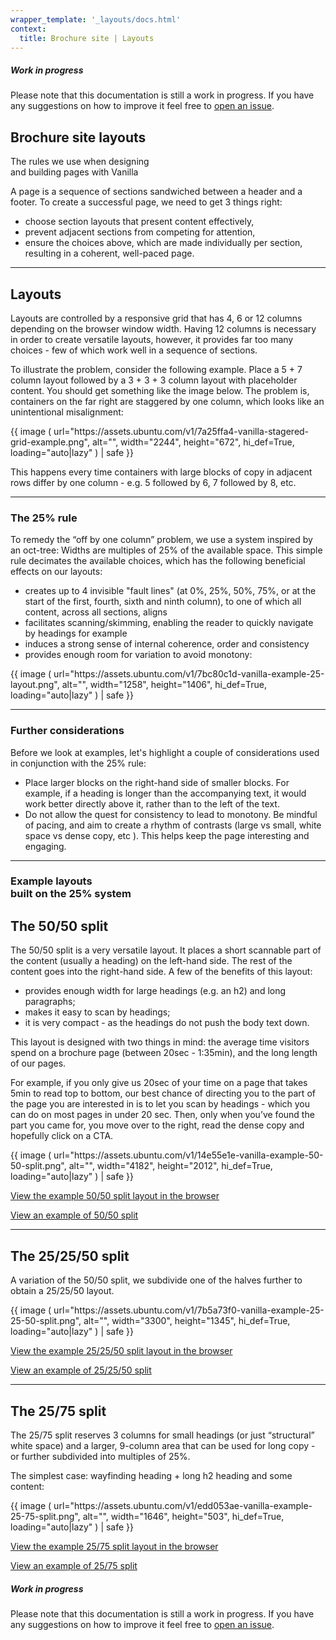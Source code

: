 ```yaml
---
wrapper_template: '_layouts/docs.html'
context:
  title: Brochure site | Layouts
---
```


<div class="p-notification--caution">
  <div class="p-notification__content">
    <h5 class="p-notification__title">Work in progress</h5>
    <p class="p-notification__message">Please note that this documentation is still a work in progress. If you have any suggestions on how to improve it feel free to <a href="https://github.com/canonical/vanilla-framework/issues/new">open an issue</a>.</p>
  </div>
</div>

<section class="p-strip">
  <div class="row--25-75">
    <div class="col">
      <h1 class="p-heading--2 u-no-margin--bottom">
        <strong>
          Brochure site layouts
        </strong>
      </h1>
      <p class="p-heading--2">
        The rules we use when designing<br class="u-hide--small"> and building pages with Vanilla
      </p>
    </div>
  </div>
</section>

<section class="p-section">
  <div class="row--25-75">
    <div class="col">
      <p class="u-no-margin--bottom">
        A page is a sequence of sections sandwiched between a header and a footer. To create a successful page, we need to get 3 things right:
      <p>
      <ul class="p-list--divided u-text-max-width">
        <li class="p-list__item has-bullet">choose section layouts that present content effectively,</li>
        <li class="p-list__item has-bullet">prevent adjacent sections from competing for attention,</li>
        <li class="p-list__item has-bullet">ensure the choices above, which are made individually per section, resulting in a coherent, well-paced page.</li>
      </ul>
    </div>
  </div>
</section>

<section class="p-section">
  <div class="row">
    <hr class="p-rule">
  </div>
  <div class="row--25-75">
    <div class="col">
      <div class="p-section--shallow">
        <h2>Layouts</h2>
      </div>
      <div class="p-section--shallow">
        <p>
          Layouts are controlled by a responsive grid that has 4, 6 or 12 columns depending on the browser window width.
          Having 12 columns is necessary in order to create versatile layouts, however, it provides far too many choices - few of which work well in a sequence of sections.
        </p>
        <p>
          To illustrate the problem, consider the following example. Place a 5 + 7 column layout followed by a 3 + 3 + 3 column layout with placeholder content. You should get something like the image below. The problem is, containers on the far right are staggered by one column, which looks like an unintentional misalignment:
        </p>
          {{ image (
            url="https://assets.ubuntu.com/v1/7a25ffa4-vanilla-stagered-grid-example.png",
            alt="",
            width="2244",
            height="672",
            hi_def=True,
            loading="auto|lazy"
            ) | safe
          }}
          <p>This happens every time containers with large blocks of copy in adjacent rows differ by one column - e.g. 5 followed by 6, 7 followed by 8, etc.</p>
      </div>
    </div>
  </div>
</section>

<section class="p-section">
  <div class="row">
    <hr class="p-rule">
  </div>
  <div class="row--25-75">
    <div class="col">
      <h3 class="p-muted-heading">The 25% rule</h3>
    </div>
    <div class="col">
      <p>To remedy the “off by one column” problem, we use a system inspired by an oct-tree: Widths are multiples of 25% of the available space. This simple rule decimates the available choices, which has the following beneficial effects on our layouts:</p>
      <ul class="p-list--divided u-text-max-width">
        <li class="p-list__item has-bullet">creates up to 4 invisible "fault lines" (at 0%, 25%, 50%, 75%, or at the start of the first, fourth, sixth and ninth column), to one of which all content, across all sections, aligns</li>
        <li class="p-list__item has-bullet">facilitates scanning/skimming, enabling the reader to quickly navigate by headings for example </li>
        <li class="p-list__item has-bullet">induces a strong sense of internal coherence, order and consistency</li>
        <li class="p-list__item has-bullet">provides enough room for variation to avoid monotony:</li>
      </ul>
      {{ image (
        url="https://assets.ubuntu.com/v1/7bc80c1d-vanilla-example-25-layout.png",
        alt="",
        width="1258",
        height="1406",
        hi_def=True,
        loading="auto|lazy"
        ) | safe
      }}
    </div>
  </div>
</section>

<section class="p-section">
  <div class="row">
    <hr class="p-rule">
  </div>
  <div class="row--25-75">
    <div class="col">
      <h3 class="p-muted-heading">Further considerations</h3>
    </div>
    <div class="col">
      <p>Before we look at examples, let's highlight a couple of considerations used in conjunction with the 25% rule:</p>
      <ul class="p-list--divided u-text-max-width">
        <li class="p-list__item has-bullet">Place larger blocks on the right-hand side of smaller blocks.  For example, if a heading is longer than the accompanying text, it would work better directly above it, rather than to the left of the text.</li>
        <li class="p-list__item has-bullet">Do not allow the quest for consistency to lead to monotony. Be mindful of pacing, and aim to create a rhythm of contrasts (large vs small, white space vs dense copy, etc ). This helps keep the page interesting and engaging.</li>
      </ul>
    </div>
  </div>
</section>

<section class="p-section">
  <div class="row">
    <hr class="p-rule">
  </div>
  <div class="row--25-75">
    <div class="col">
      <h3 class="p-muted-heading">Example layouts<br class="u-hide--small"> built on the 25% system</h3>
    </div>
    <div class="col">
      <h2>
          The 50/50 split
      </h2>
      <p>The 50/50 split is a very versatile layout. It places a short scannable part of the content (usually a heading) on the left-hand side. The rest of the content goes into the right-hand side. A few of the benefits of this layout:</p>
      <ul class="p-list--divided u-text-max-width">
        <li class="p-list__item has-bullet">provides enough width for large headings (e.g. an h2) and long paragraphs;</li>
        <li class="p-list__item has-bullet">makes it easy to scan by headings;</li>
<li class="p-list__item has-bullet">
it is very compact - as the headings do not push the body text down.</li>
      </ul>
      <p>This layout is designed with two things in mind: the average time visitors spend on a brochure page (between 20sec - 1:35min), and the long length of our pages.</p>
      <p>For example, if you only give us 20sec of your time on a page that takes 5min to read top to bottom, our best chance of directing you to the part of the page you are interested in is to let you scan by headings - which you can do on most pages in under 20 sec. Then, only when you’ve found the part you came for, you move over to the right,  read the dense copy and hopefully click on a CTA.</p>
      {{ image (
        url="https://assets.ubuntu.com/v1/14e55e1e-vanilla-example-50-50-split.png",
        alt="",
        width="4182",
        height="2012",
        hi_def=True,
        loading="auto|lazy"
        ) | safe
      }}
      <p><a href="/docs/examples/brochure/50-50-split">View the example 50/50 split layout in the browser</a></p>
    </div>
  </div>
  <div class="embedded-example"><a href="/docs/examples/brochure/50-50-split-structure" class="js-example">View an example of 50/50 split</a></div>
</section>

<section class="p-section">
  <div class="row--25-75">
    <div class="col">
      <hr class="p-rule">
      <h2>
          The 25/25/50 split
      </h2>
      <p>A variation of the 50/50 split, we subdivide one of the halves further to obtain a 25/25/50 layout.</p>
      {{ image (
        url="https://assets.ubuntu.com/v1/7b5a73f0-vanilla-example-25-25-50-split.png",
        alt="",
        width="3300",
        height="1345",
        hi_def=True,
        loading="auto|lazy"
        ) | safe
      }}
      <p><a href="/docs/examples/brochure/25-25-50-split">View the example 25/25/50 split layout in the browser</a></p>
    </div>
  </div>
  <div class="embedded-example"><a href="/docs/examples/brochure/25-25-50-split-structure" class="js-example">View an example of 25/25/50 split</a></div>
</section>

<section class="p-section">
  <div class="row--25-75">
    <div class="col">
      <hr class="p-rule">
      <h2>
          The 25/75 split
      </h2>
      <p>The 25/75 split reserves 3 columns for small headings (or just “structural” white space) and a larger, 9-column area that can be used for long copy - or further subdivided into multiples of 25%.
      </p>
      <p>The simplest case: wayfinding heading + long h2 heading and some content:</p>
      {{ image (
        url="https://assets.ubuntu.com/v1/edd053ae-vanilla-example-25-75-split.png",
        alt="",
        width="1646",
        height="503",
        hi_def=True,
        loading="auto|lazy"
        ) | safe
      }}
      <p><a href="/docs/examples/brochure/25-75-split">View the example 25/75 split layout in the browser</a></p>
    </div>
  </div>
  <div class="embedded-example"><a href="/docs/examples/brochure/25-75-split-structure" class="js-example">View an example of 25/75 split</a></div>
</section>

<div class="p-notification--caution">
  <div class="p-notification__content">
    <h5 class="p-notification__title">Work in progress</h5>
    <p class="p-notification__message">Please note that this documentation is still a work in progress. If you have any suggestions on how to improve it feel free to <a href="https://github.com/canonical/vanilla-framework/issues/new">open an issue</a>.</p>
  </div>
</div>
